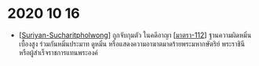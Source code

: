 # 2020 10 16

- [[Suriyan-Sucharitpholwong]] ถูกจับกุมตัว ในคดีอาญา [[มาตรา-112]] ฐานความผิดหมิ่นเบื้องสูง ร่วมกันหมิ่นประมาท ดูหมิ่น หรือแสดงความอาฆาตมาดร้ายพระมหากษัตริย์ พระราชินี หรือผู้สำเร็จราชการแทนพระองค์

[//begin]: # "Autogenerated link references for markdown compatibility"
[Suriyan-Sucharitpholwong]: Suriyan-Sucharitpholwong "สุริยัน สุจริตพลวงศ์ หรือ หมอหยอง"
[มาตรา-112]: มาตรา-112 "มาตรา 112"
[//end]: # "Autogenerated link references"